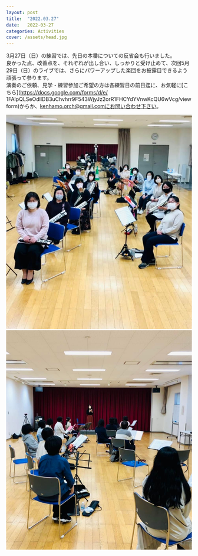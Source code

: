 ```yaml
---
layout: post
title:  "2022.03.27"
date:   2022-03-27 
categories: Activities
cover: /assets/head.jpg
---
```


3月27日（日）の練習では、先日の本番についての反省会も行いました。  
良かった点、改善点を、それぞれが出し合い、しっかりと受け止めて、次回5月29日（日）のライブでは、さらにパワーアップした楽団をお披露目できるよう頑張って参ります。  
演奏のご依頼、見学・練習参加ご希望の方は各練習日の前日迄に、お気軽に[こちら](https://docs.google.com/forms/d/e/  1FAIpQLSeOdIlDB3uChvhrr9F543WjyJz2orR1FHCYdYVnwKcQU6wVcg/viewform)からか、kenhamo.orch@gmail.comにお問い合わせ下さい。 
  
<img border="0" src="/assets/20220327-1.jpg">  
<img border="0" src="/assets/20220327-2.jpg">  
 
